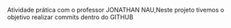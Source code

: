 Atividade prática com o professor JONATHAN NAU,Neste projeto tivemos o objetivo realizar commits dentro do GITHUB

